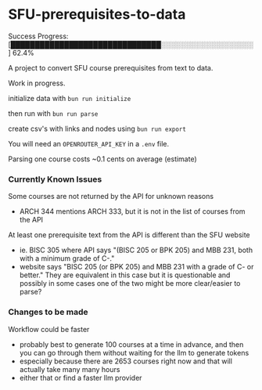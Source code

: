 # SFU-prerequisites-to-data

Success Progress:  [███████████████████████████████░░░░░░░░░░░░░░░░░░░] 62.4%

A project to convert SFU course prerequisites from text to data.

Work in progress.

initialize data with
`bun run initialize`

then run with
`bun run parse`

create csv's with links and nodes using
`bun run export`

You will need an `OPENROUTER_API_KEY` in a `.env` file.

Parsing one course costs ~0.1 cents on average (estimate)


### Currently Known Issues

Some courses are not returned by the API for unknown reasons
- ARCH 344 mentions ARCH 333, but it is not in the list of courses from the API

At least one prerequisite text from the API is different than the SFU website
- ie. BISC 305 where API says "(BISC 205 or BPK 205) and MBB 231, both with a minimum grade of C-."
- website says "BISC 205 (or BPK 205) and MBB 231 with a grade of C- or better."
They are equivalent in this case but it is questionable
and possibly in some cases one of the two might be more clear/easier to parse?

### Changes to be made

Workflow could be faster
- probably best to generate 100 courses at a time in advance, and then you can go through them without waiting for the llm to generate tokens
- especially because there are 2653 courses right now and that will actually take many many hours
- either that or find a faster llm provider